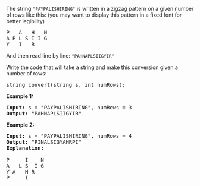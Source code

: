 <p>The string <code>&quot;PAYPALISHIRING&quot;</code> is written in a zigzag pattern on a given number of rows like this: (you may want to display this pattern in a fixed font for better legibility)</p>

<pre>
P   A   H   N
A P L S I I G
Y   I   R
</pre>

<p>And then read line by line: <code>&quot;PAHNAPLSIIGYIR&quot;</code></p>

<p>Write the code that will take a string and make this conversion given a number of rows:</p>

<pre>
string convert(string s, int numRows);</pre>

<p><strong>Example 1:</strong></p>

<pre>
<strong>Input:</strong> s = &quot;PAYPALISHIRING&quot;, numRows = 3
<strong>Output:</strong> &quot;PAHNAPLSIIGYIR&quot;
</pre>

<p><strong>Example 2:</strong></p>

<pre>
<strong>Input:</strong> s = &quot;PAYPALISHIRING&quot;, numRows =&nbsp;4
<strong>Output:</strong>&nbsp;&quot;PINALSIGYAHRPI&quot;
<strong>Explanation:</strong>

P     I    N
A   L S  I G
Y A   H R
P     I</pre>
